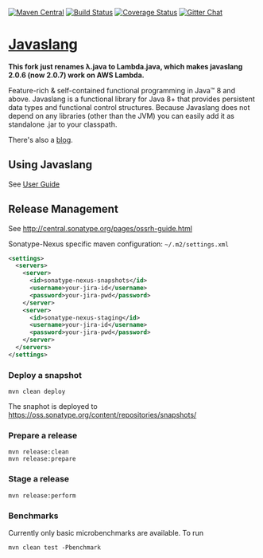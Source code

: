 [![Maven Central](https://maven-badges.herokuapp.com/maven-central/com.javaslang/javaslang/badge.png)](https://maven-badges.herokuapp.com/maven-central/com.javaslang/javaslang)
[![Build Status](https://travis-ci.org/javaslang/javaslang.png)](https://travis-ci.org/javaslang/javaslang)
[![Coverage Status](https://codecov.io/github/javaslang/javaslang/coverage.png?branch=master)](https://codecov.io/github/javaslang/javaslang?branch=master)
[![Gitter Chat](https://badges.gitter.im/Join%20Chat.png)](https://gitter.im/javaslang/javaslang)

# [Javaslang](http://javaslang.io/)

__This fork just renames λ.java to Lambda.java, which makes javaslang 2.0.6 (now 2.0.7) work on AWS Lambda.__

Feature-rich & self-contained functional programming in Java&trade; 8 and above.
Javaslang is a functional library for Java 8+ that provides persistent data types and functional control structures. Because Javaslang does not depend on any libraries (other than the JVM) you can easily add it as standalone .jar to your classpath.

There's also a [blog](http://blog.javaslang.io).

## Using Javaslang

See [User Guide](http://docs.javaslang.io)

## Release Management

See http://central.sonatype.org/pages/ossrh-guide.html

Sonatype-Nexus specific maven configuration: `~/.m2/settings.xml`

```xml
<settings>
  <servers>
    <server>
      <id>sonatype-nexus-snapshots</id>
      <username>your-jira-id</username>
      <password>your-jira-pwd</password>
    </server>
    <server>
      <id>sonatype-nexus-staging</id>
      <username>your-jira-id</username>
      <password>your-jira-pwd</password>
    </server>
  </servers>
</settings>
```

### Deploy a snapshot

```
mvn clean deploy
```

The snaphot is deployed to https://oss.sonatype.org/content/repositories/snapshots/

### Prepare a release

```
mvn release:clean
mvn release:prepare
```

### Stage a release

```
mvn release:perform
```

### Benchmarks
Currently only basic microbenchmarks are available. To run

```
mvn clean test -Pbenchmark
```
